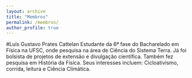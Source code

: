 ```yaml
---
layout: archive
title: "Membros"
permalink: /membros/
author_profile: true
---
```


#Luís Gustavo Prates Cattelan
Estudante da 6ª fase do Bacharelado em Física na UFSC, onde pesquisa na área de Ciência do Sistema Terra. Já foi bolsista de projetos de extensão e divulgação científica.
Também fez pesquisa em História da Física.
Seus interesses incluem: Cicloativismo, corrida, leitura e Ciência Climática.
